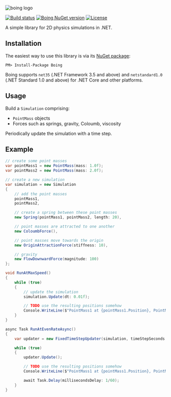 ![boing logo](https://cdn.rawgit.com/drewnoakes/boing/master/Resources/logo.svg)


[![Build status](https://ci.appveyor.com/api/projects/status/xsovru9f2mmib616?svg=true)](https://ci.appveyor.com/project/drewnoakes/boing)
[![Boing NuGet version](https://img.shields.io/nuget/v/Boing.svg)](https://www.nuget.org/packages/Boing/)
[![License](https://img.shields.io/badge/License-Apache%202.0-blue.svg)](https://opensource.org/licenses/Apache-2.0)

A simple library for 2D physics simulations in .NET.

## Installation

The easiest way to use this library is via its [NuGet package](https://www.nuget.org/packages/Boing/):

    PM> Install-Package Boing

Boing supports `net35` (.NET Framework 3.5 and above) and `netstandard1.0` (.NET Standard 1.0 and above) for .NET Core and other platforms.

## Usage

Build a `Simulation` comprising:

- `PointMass` objects
- Forces such as springs, gravity, Coloumb, viscosity

Periodically update the simulation with a time step.

## Example

```csharp
// create some point masses
var pointMass1 = new PointMass(mass: 1.0f);
var pointMass2 = new PointMass(mass: 2.0f);

// create a new simulation
var simulation = new Simulation
{
    // add the point masses
    pointMass1,
    pointMass2,

    // create a spring between these point masses
    new Spring(pointMass1, pointMass2, length: 20),

    // point masses are attracted to one another
    new ColoumbForce(),

    // point masses move towards the origin
    new OriginAttractionForce(stiffness: 10),

    // gravity
    new FlowDownwardForce(magnitude: 100)
};

void RunAtMaxSpeed()
{
    while (true)
    {
        // update the simulation
        simulation.Update(dt: 0.01f);

        // TODO use the resulting positions somehow
        Console.WriteLine($"PointMass1 at {pointMass1.Position}, PointMass2 at {pointMass2.Position}");
    }
}

async Task RunAtEvenRateAsync()
{
    var updater = new FixedTimeStepUpdater(simulation, timeStepSeconds: 1f/200);

    while (true)
    {
        updater.Update();

        // TODO use the resulting positions somehow
        Console.WriteLine($"PointMass1 at {pointMass1.Position}, PointMass2 at {pointMass2.Position}");

        await Task.Delay(millisecondsDelay: 1/60);
    }
}

```
